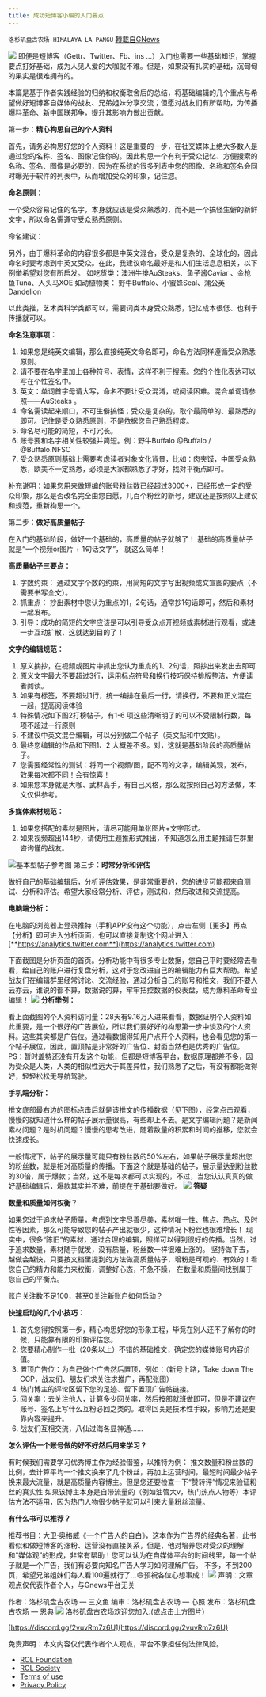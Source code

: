 ```yaml
---
title: 成功短博客小编的入门要点
---
```

`洛杉矶盘古农场 HIMALAYA LA PANGU` [轉載自GNews](https://gnews.org/zh-hans/2339331/)

![](https://assets.gnews.org/wp-content/uploads/2022/04/image-1532.png)
即便是短博客（Gettr、Twitter、Fb、ins …）入门也需要一些基础知识，掌握要点打好基础，成为人见人爱的大咖就不难。但是，如果没有扎实的基础，沉甸甸的果实是很难拥有的。

本篇是基于作者实践经验的归纳和权衡取舍后的总结，将基础编辑的几个重点与希望做好短博客自媒体的战友、兄弟姐妹分享交流；但愿对战友们有所帮助，为传播爆料革命、新中国联邦争，提升其影响力做出贡献。

第一步：**精心构思自己的个人资料**

首先，请务必构思好您的个人资料！这是重要的一步，在社交媒体上绝大多数人是通过您的名称、签名、图像记住你的。因此构思一个有利于受众记忆、方便搜索的名称、签名、图像是必要的，因为在系统的很多列表中您的图像、名称和签名会同时曝光于软件的列表中，从而增加受众的印象，记住您。

**命名原则：**

一个受众容易记住的名字，本身就应该是受众熟悉的，而不是一个搞怪生僻的新鲜文字，所以命名需遵守受众熟悉原则。

命名建议：

另外，由于爆料革命的内容很多都是中英文混合，受众是复杂的、全球化的，因此命名时要考虑到中英文受众。在此，我建议命名最好是和人们生活息息相关，以下例举希望对您有所启发。
如吃货类：澳洲牛排AuSteaks、鱼子酱Caviar 、金枪鱼Tuna、人头马XOE
如动植物类： 野牛Buffalo、小蜜蜂Seal、蒲公英Dandelion

以此类推，艺术类科学类都可以，需要词类本身受众熟悉，记忆成本很低、也利于传播就可以。

**命名注意事项：**

1. 如果您是纯英文编辑，那么直接纯英文命名即可，命名方法同样遵循受众熟悉原则。
2. 请不要在名字里加上各种符号、表情，这样不利于搜索。您的个性化表达可以写在个性签名中。
3. 英文：单词首字母请大写，命名不要让受众混淆，或阅读困难。混合单词请参照——AuSteaks 。
4. 命名需读起来顺口，不可生僻搞怪；受众是复杂的，取个最简单的、最熟悉的即可。记住是受众熟悉原则，不是依据您自己熟悉程度。
5. 命名尽可能的简短，不可冗长。
6. 账号要和名字相关性较强并简短。例：野牛Buffalo @Buffalo / @Buffalo.NFSC
7. 受众熟悉原则基础上需要考虑读者对象文化背景，比如：肉夹馍，中国受众熟悉，欧美不一定熟悉，必须是大家都熟悉了才好，找对平衡点即可。


补充说明：如果您用来做短编的账号粉丝数已经超过3000+，已经形成一定的受众印象，那么是否改名完全由您自愿，几百个粉丝的新号，建议还是按照以上建议和规范，重新构思一个。

第二步：**做好高质量帖子**

在入门的基础阶段，做好一个基础的，高质量的帖子就够了！
基础的高质量帖子就是“一个视频or图片 + 1句话文字”， 就这么简单！

**高质量帖子三要点：**

1. 字数约束： 通过文字个数的约束，用简短的文字写出视频或文宣图的要点（不需要书写全文）。
2. 抓重点： 抄出素材中您认为重点的1，2句话，通常抄1句话即可，然后和素材一起发布。
3. 引导：成功的简短的文字应该是可以引导受众点开视频或素材进行观看，或进一步互动扩散，这就达到目的了！


**文字的编辑规范：**

1. 原义摘抄，在视频或图片中抓出您认为重点的1、2句话，照抄出来发出去即可
2. 原义文字最大不要超过3行，运用标点符号和换行技巧保持排版整洁，方便读者阅读。
3. 如果有标签，不要超过1行，统一编排在最后一行，请换行，不要和正文混在一起，提高阅读体验
4. 特殊情况如下图2打榜帖子，有1-6 项这些清晰明了的可以不受限制行数，每项不超过一行原则
5. 不建议中英文混合编辑，可以分别做二个帖子（英文贴和中文贴）。
6. 最终您编辑的作品和下图1、2 大概差不多。对，这就是基础阶段的高质量帖子。
7. 您需要经常性的测试：将同一个视频/图，配不同的文字，编辑美观，发布，效果每次都不同！会有惊喜！
8. 如果您本身就是大咖、武林高手，有自己风格，那么就按照自己的方法做，本文仅供参考。


**多媒体素材规范：**

1. 如果您搭配的素材是图片，请尽可能用单张图片+文字形式。
2. 如果视频超出144秒，请使用主题推形式推出，不知道怎么用主题推请在群里咨询懂的战友。

![](https://assets.gnews.org/wp-content/uploads/2022/04/image-1534.png)基本型帖子参考图
第三步：**时常分析和评估**

做好自己的基础编辑后，分析评估效果，是非常重要的，您的进步可能都来自测试、分析和评估。希望大家经常分析、评估，测试和，然后改进和交流提高。

**电脑端分析：**

在电脑的浏览器上登录推特（手机APP没有这个功能），点击左侧【更多】再点【分析】即可进入分析页面，也可以直接复制这个网址进入： [**https://analytics.twitter.com**](https://analytics.twitter.com)

下面截图是分析页面的首页。分析功能中有很多专业数据，您自己平时要经常去看看，给自己的账户进行复盘分析，这对于您改进自己的编辑能力有巨大帮助。希望战友们在编辑群里经常讨论、交流经验，通过分析自己的账号和推文，我们不要人云亦云，谁说的都不算，数据说的算，牢牢把控数据的仪表盘，成为爆料革命专业编辑！
![](https://assets.gnews.org/wp-content/uploads/2022/04/image-1535.png)
**分析举例：**

看上面截图的个人资料访问量：28天有9.16万人进来看看，数据证明个人资料如此重要，是一个很好的广告展位，所以我们要好好的构思第一步中谈及的个人资料。这些其实都是广告位。通过看数据得知用户点开个人资料，也会看见您的第一个帖子展位，因此，置顶帖是非常好的广告位、封面当然也是优秀的广告位。
PS：暂时盖特还没有开发这个功能，但都是短博客平台，数据原理都差不多，因为受众是人类，人类的相似性远大于其差异性，我们熟悉了之后，有没有都能做得好，轻轻松松无导航驾驶。

**手机端分析：**

推文底部最右边的图标点击后就是该推文的传播数据（见下图），经常点击观看，慢慢的就知道什么样的帖子展示量很高，有些却上不去。是文字编辑问题？是新闻素材问题？是时机问题？慢慢的思考改进，随着数量的积累和时间的推移，您就会快速成长。

一般情况下，帖子的展示量可能只有粉丝数的50%左右，如果帖子展示量超出您的粉丝数，就是相对高质量的传播。下面这个就是基础的帖子，展示量达到粉丝数的30倍，属于爆款；当然，这不是每次都可以实现的，不过，当您认认真真的做好基础编辑后，爆款其实并不难，前提在于基础要做好。
![](https://assets.gnews.org/wp-content/uploads/2022/04/image-1536.png)
**答疑**

**数量和质量如何权衡**？

如果您过于追求帖子质量，考虑到文字尽善尽美，素材唯一性、焦点、热点、及时性等因素，那么可能导致您的帖子产出就很少，这种情况下粉丝也很难增长！ 现实中，很多“陈旧”的素材，通过合理的编辑，照样可以得到很好的传播。当然，过于追求数量，素材随手就发，没有质量，粉丝数一样很难上涨的。 坚持做下去，越做会越快，只要按文档里提到的方法做高质量帖子，增粉是可观的、有效的！看您自己的精力和能力来权衡，调整好心态，不急不躁， 在数量和质量间找到属于您自己的平衡点。

账户关注数不足100，甚至0关注新账户如何启动？

**快速启动的几个小技巧：**

1. 首先您得按照第一步，精心构思好您的形象工程，毕竟在别人还不了解你的时候，只能靠有限的印象评估您。
2. 您要精心制作一批（20条以上）不错的基础推文，确定您的媒体账号内容价值。
3. 置顶广告位：为自己做个广告然后置顶，例如：（新号上路，Take down The CCP，战友们、朋友们求关注求推广，再配张图）
4. 热门博主的评论区留下您的足迹、留下置顶广告帖链接。
5. 回关率：去关注他人，计算多少回关率，然后按部就班做即可，但是不建议在账号、签名上写什么互粉必回之类的。取得回关是技术性手段，影响力还是要靠内容来提升。
6. 战友们互相交流，八仙过海各显神通……


**怎么评估一个账号做的好不好然后用来学习？**

有时候我们需要学习优秀博主作为经验借鉴，以推特为例： 推文数量和粉丝数的比例，去计算平均一个推文换来了几个粉丝，再加上运营时间，最短时间最少帖子换来最大流量，就是高质量内容博主。但是您还要检查一下“赞转评”情况来验证粉丝的真实性
如果该博主本身是自带流量的（例如油管大v，热门热点人物等）本评估方法不适用，因为热门人物很少帖子就可以引来大量粉丝流量。

**有什么书可以推荐？**

推荐书目：大卫·奥格威《一个广告人的自白》，这本作为广告界的经典名著，此书看似和做短博客的涨粉、运营没有直接关系，但是，他对培养您对受众的理解和“媒体观”的形成，非常有帮助！您可以认为在自媒体平台的时间线里，每一个帖子就是一个广告，我们有必要向知名广告人学习如何理解广告。 不多，不到200页，希望兄弟姐妹们每人看100遍就行了…😄预祝各位心想事成！
![](https://assets.gnews.org/wp-content/uploads/2022/04/image-1540.png)
声明：文章观点仅代表作者个人，与Gnews平台无关

作者：洛杉矶盘古农场 — 三文鱼
编审：洛杉矶盘古农场 — 心照
发布：洛杉矶盘古农场 — 恩典
[![](https://assets.gnews.org/wp-content/uploads/2021/03/WhatsApp-Image-2021-06-26-at-22.05.30.jpeg)](https://discord.gg/2vuvRm7z6U)
洛杉矶盘古农场欢迎您加入:(或点击上方图片）

[https://discord.gg/2vuvRm7z6U](https://discord.gg/2vuvRm7z6U)

 

免责声明：本文内容仅代表作者个人观点，平台不承担任何法律风险。

- [ROL Foundation](https://rolfoundation.org/)
- [ROL Society](https://rolsociety.org/)
- [Terms of use](https://gnews.org/terms-of-use-3/)
- [Privacy Policy](https://gnews.org/privacy-policy/)
